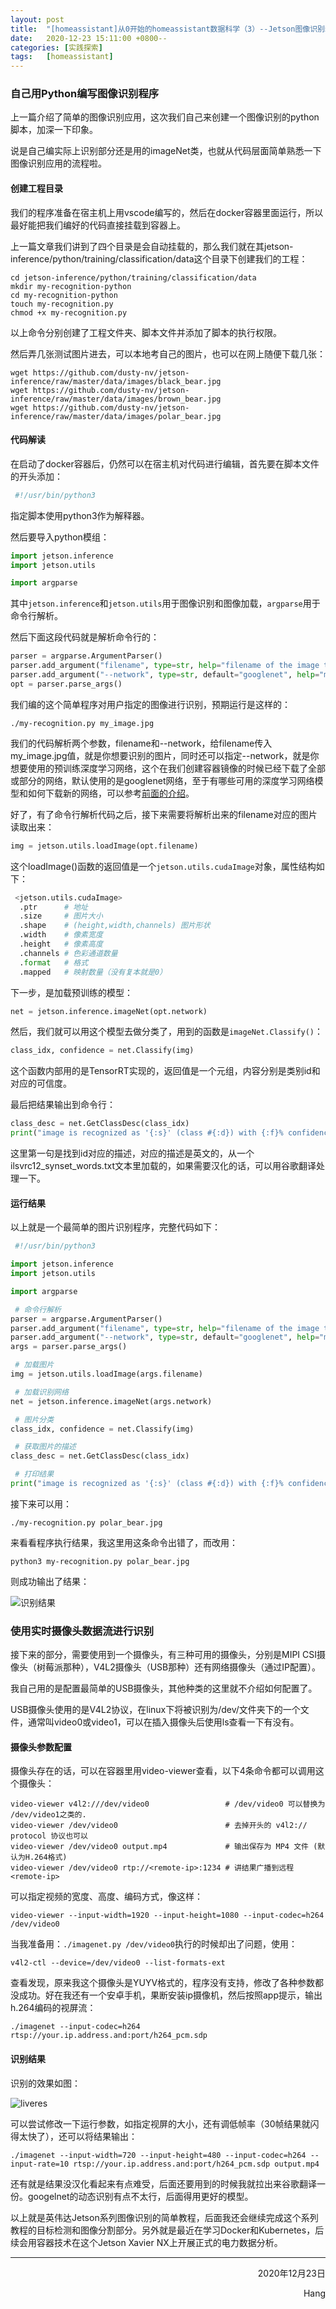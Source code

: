 ```yaml
---
layout: post
title:  "[homeassistant]从0开始的homeassistant数据科学（3）--Jetson图像识别编程与视频流的配置"
date:   2020-12-23 15:11:00 +0800--
categories: [实践探索]
tags:   [homeassistant]
---
```


### 自己用Python编写图像识别程序

上一篇介绍了简单的图像识别应用，这次我们自己来创建一个图像识别的python脚本，加深一下印象。

说是自己编实际上识别部分还是用的imageNet类，也就从代码层面简单熟悉一下图像识别应用的流程啦。

#### 创建工程目录

我们的程序准备在宿主机上用vscode编写的，然后在docker容器里面运行，所以最好能把我们编好的代码直接挂载到容器上。

上一篇文章我们讲到了四个目录是会自动挂载的，那么我们就在其jetson-inference/python/training/classification/data这个目录下创建我们的工程：

```shell
cd jetson-inference/python/training/classification/data
mkdir my-recognition-python
cd my-recognition-python
touch my-recognition.py
chmod +x my-recognition.py
```

以上命令分别创建了工程文件夹、脚本文件并添加了脚本的执行权限。

然后弄几张测试图片进去，可以本地考自己的图片，也可以在网上随便下载几张：

```shell
wget https://github.com/dusty-nv/jetson-inference/raw/master/data/images/black_bear.jpg 
wget https://github.com/dusty-nv/jetson-inference/raw/master/data/images/brown_bear.jpg
wget https://github.com/dusty-nv/jetson-inference/raw/master/data/images/polar_bear.jpg 
```
#### 代码解读

在启动了docker容器后，仍然可以在宿主机对代码进行编辑，首先要在脚本文件的开头添加：

```python
 #!/usr/bin/python3
```

指定脚本使用python3作为解释器。

然后要导入python模组：

```python
import jetson.inference
import jetson.utils

import argparse
```

其中```jetson.inference```和```jetson.utils```用于图像识别和图像加载，```argparse```用于命令行解析。

然后下面这段代码就是解析命令行的：

```python
parser = argparse.ArgumentParser()
parser.add_argument("filename", type=str, help="filename of the image to process")
parser.add_argument("--network", type=str, default="googlenet", help="model to use, can be:  googlenet, resnet-18, ect. (see --help for others)")
opt = parser.parse_args()
```

我们编的这个简单程序对用户指定的图像进行识别，预期运行是这样的：

```shell
./my-recognition.py my_image.jpg
```
我们的代码解析两个参数，filename和--network，给filename传入my_image.jpg值，就是你想要识别的图片，同时还可以指定--network，就是你想要使用的预训练深度学习网络，这个在我们创建容器镜像的时候已经下载了全部或部分的网络，默认使用的是googlenet网络，至于有哪些可用的深度学习网络模型和如何下载新的网络，可以参考[前面的介绍](https://github.com/dusty-nv/jetson-inference/blob/master/docs/imagenet-console-2.md#downloading-other-classification-models)。

好了，有了命令行解析代码之后，接下来需要将解析出来的filename对应的图片读取出来：

```python
img = jetson.utils.loadImage(opt.filename)
```

这个loadImage()函数的返回值是一个```jetson.utils.cudaImage```对象，属性结构如下：

```python
 <jetson.utils.cudaImage>
  .ptr      # 地址
  .size     # 图片大小
  .shape    # (height,width,channels) 图片形状
  .width    # 像素宽度
  .height   # 像素高度
  .channels # 色彩通道数量
  .format   # 格式
  .mapped   # 映射数量（没有复本就是0）
```

下一步，是加载预训练的模型：

```python
net = jetson.inference.imageNet(opt.network)
```

然后，我们就可以用这个模型去做分类了，用到的函数是```imageNet.Classify()```：

```python
class_idx, confidence = net.Classify(img)
```

这个函数内部用的是TensorRT实现的，返回值是一个元组，内容分别是类别id和对应的可信度。

最后把结果输出到命令行：

```python
class_desc = net.GetClassDesc(class_idx)
print("image is recognized as '{:s}' (class #{:d}) with {:f}% confidence".format(class_desc, class_idx, confidence * 100))
```

这里第一句是找到id对应的描述，对应的描述是英文的，从一个ilsvrc12_synset_words.txt文本里加载的，如果需要汉化的话，可以用谷歌翻译处理一下。

#### 运行结果

以上就是一个最简单的图片识别程序，完整代码如下：

```python
 #!/usr/bin/python3

import jetson.inference
import jetson.utils

import argparse

 # 命令行解析
parser = argparse.ArgumentParser()
parser.add_argument("filename", type=str, help="filename of the image to process")
parser.add_argument("--network", type=str, default="googlenet", help="model to use, can be:  googlenet, resnet-18, ect.")
args = parser.parse_args()

 # 加载图片
img = jetson.utils.loadImage(args.filename)

 # 加载识别网络
net = jetson.inference.imageNet(args.network)

 # 图片分类
class_idx, confidence = net.Classify(img)

 # 获取图片的描述
class_desc = net.GetClassDesc(class_idx)

 # 打印结果
print("image is recognized as '{:s}' (class #{:d}) with {:f}% confidence".format(class_desc, class_idx, confidence * 100))
```
接下来可以用：

```shell
./my-recognition.py polar_bear.jpg
```
来看看程序执行结果，我这里用这条命令出错了，而改用：

```shell
python3 my-recognition.py polar_bear.jpg
```

则成功输出了结果：

![识别结果](/images/20201223/recongres.png)

### 使用实时摄像头数据流进行识别

接下来的部分，需要使用到一个摄像头，有三种可用的摄像头，分别是MIPI CSI摄像头（树莓派那种），V4L2摄像头（USB那种）还有网络摄像头（通过IP配置）。

我自己用的是配置最简单的USB摄像头，其他种类的这里就不介绍如何配置了。

USB摄像头使用的是V4L2协议，在linux下将被识别为/dev/文件夹下的一个文件，通常叫video0或video1，可以在插入摄像头后使用ls查看一下有没有。

#### 摄像头参数配置

摄像头存在的话，可以在容器里用video-viewer查看，以下4条命令都可以调用这个摄像头：

```shell
video-viewer v4l2:///dev/video0                 # /dev/video0 可以替换为 /dev/video1之类的.
video-viewer /dev/video0                        # 去掉开头的 v4l2:// protocol 协议也可以
video-viewer /dev/video0 output.mp4             # 输出保存为 MP4 文件 (默认为H.264格式)
video-viewer /dev/video0 rtp://<remote-ip>:1234 # 讲结果广播到远程 <remote-ip>
```

可以指定视频的宽度、高度、编码方式，像这样：

```shell
video-viewer --input-width=1920 --input-height=1080 --input-codec=h264 /dev/video0
```

当我准备用：```./imagenet.py /dev/video0```执行的时候却出了问题，使用：

```shell
v4l2-ctl --device=/dev/video0 --list-formats-ext
```

查看发现，原来我这个摄像头是YUYV格式的，程序没有支持，修改了各种参数都没成功。好在我还有一个安卓手机，果断安装ip摄像机，然后按照app提示，输出h.264编码的视屏流：

```
./imagenet --input-codec=h264 rtsp://your.ip.address.and:port/h264_pcm.sdp
```

#### 识别结果

识别的效果如图：

![liveres](/images/20201223/liveres.png)

可以尝试修改一下运行参数，如指定视屏的大小，还有调低帧率（30帧结果就闪得太快了），还可以将结果输出：

```shell
./imagenet --input-width=720 --input-height=480 --input-codec=h264 --input-rate=10 rtsp://your.ip.address.and:port/h264_pcm.sdp output.mp4
```

还有就是结果没汉化看起来有点难受，后面还要用到的时候我就拉出来谷歌翻译一份。googelnet的动态识别有点不太行，后面得用更好的模型。

以上就是英伟达Jetson系列图像识别的简单教程，后面我还会继续完成这个系列教程的目标检测和图像分割部分。另外就是最近在学习Docker和Kubernetes，后续会用容器技术在这个Jetson Xavier NX上开展正式的电力数据分析。

___




<p align = "right">2020年12月23日</p>
<p align = "right">Hang</p>


